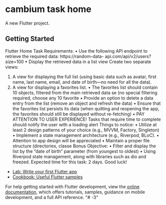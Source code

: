 # cambium task home

A new Flutter project.

## Getting Started

Flutter Home Task
Requirements:
• Use the following API endpoint to retrieve the required data: https://random-data-
api.com/api/v2/users?size=100
• Display the retrieved data in a list view
Create two separate views:
1. A view for displaying the full list (using basic data such as avatar, first name, last
name, email, and date of birth—no need for all the data).
2. A view for displaying a favorites list.
• The favorites list should contain 10 objects, filtered from the main retrieved data se
(no special filtering required, choose any 10 favorite
• Provide an option to delete a data entry from the list (remove an object and refresh
the data)
• Ensure that the favorites list persists its data (when quitting and reopening the app,
the favorites should still be displayed without re-fetching)
• PAY ATTENTION TO USER EXPERIENCE! Tasks that require time to complete
should notify the user with a loading alert
Things to notice:
• Utilize at least 2 design patterns of your choice (e.g., MVVM, Factory, Singleton)
• Implement a state management architecture (e.g., Riverpod, BLoC).
• Attention to app design will be appreciated
• Maintain a proper file structure (directories, classe
Bonus Objective:
• Filter and display the list by the “date of birth” parameter (from youngest to oldest)
• Using Riverpod state management, along with libraries such as dio and freezed.
Expected time for this task: 2 days.
Good luck!

- [Lab: Write your first Flutter app](https://docs.flutter.dev/get-started/codelab)
- [Cookbook: Useful Flutter samples](https://docs.flutter.dev/cookbook)

For help getting started with Flutter development, view the
[online documentation](https://docs.flutter.dev/), which offers tutorials,
samples, guidance on mobile development, and a full API reference.
"# -3" 
